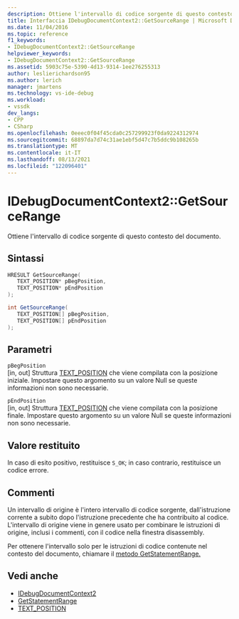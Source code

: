 ```yaml
---
description: Ottiene l'intervallo di codice sorgente di questo contesto del documento.
title: Interfaccia IDebugDocumentContext2::GetSourceRange | Microsoft Docs
ms.date: 11/04/2016
ms.topic: reference
f1_keywords:
- IDebugDocumentContext2::GetSourceRange
helpviewer_keywords:
- IDebugDocumentContext2::GetSourceRange
ms.assetid: 5903c75e-5390-4d13-9314-1ee276255313
author: leslierichardson95
ms.author: lerich
manager: jmartens
ms.technology: vs-ide-debug
ms.workload:
- vssdk
dev_langs:
- CPP
- CSharp
ms.openlocfilehash: 0eeec0f04f45cda0c257299923f0da9224312974
ms.sourcegitcommit: 68897da7d74c31ae1ebf5d47c7b5ddc9b108265b
ms.translationtype: MT
ms.contentlocale: it-IT
ms.lasthandoff: 08/13/2021
ms.locfileid: "122096401"
---
```

# <a name="idebugdocumentcontext2getsourcerange"></a>IDebugDocumentContext2::GetSourceRange
Ottiene l'intervallo di codice sorgente di questo contesto del documento.

## <a name="syntax"></a>Sintassi

```cpp
HRESULT GetSourceRange( 
   TEXT_POSITION* pBegPosition,
   TEXT_POSITION* pEndPosition
);
```

```csharp
int GetSourceRange( 
   TEXT_POSITION[] pBegPosition,
   TEXT_POSITION[] pEndPosition
);
```

## <a name="parameters"></a>Parametri
`pBegPosition`\
[in, out] Struttura [TEXT_POSITION](../../../extensibility/debugger/reference/text-position.md) che viene compilata con la posizione iniziale. Impostare questo argomento su un valore Null se queste informazioni non sono necessarie.

`pEndPosition`\
[in, out] Struttura [TEXT_POSITION](../../../extensibility/debugger/reference/text-position.md) che viene compilata con la posizione finale. Impostare questo argomento su un valore Null se queste informazioni non sono necessarie.

## <a name="return-value"></a>Valore restituito
 In caso di esito positivo, restituisce `S_OK`; in caso contrario, restituisce un codice errore.

## <a name="remarks"></a>Commenti
 Un intervallo di origine è l'intero intervallo di codice sorgente, dall'istruzione corrente a subito dopo l'istruzione precedente che ha contribuito al codice. L'intervallo di origine viene in genere usato per combinare le istruzioni di origine, inclusi i commenti, con il codice nella finestra disassembly.

 Per ottenere l'intervallo solo per le istruzioni di codice contenute nel contesto del documento, chiamare il [metodo GetStatementRange.](../../../extensibility/debugger/reference/idebugdocumentcontext2-getstatementrange.md)

## <a name="see-also"></a>Vedi anche
- [IDebugDocumentContext2](../../../extensibility/debugger/reference/idebugdocumentcontext2.md)
- [GetStatementRange](../../../extensibility/debugger/reference/idebugdocumentcontext2-getstatementrange.md)
- [TEXT_POSITION](../../../extensibility/debugger/reference/text-position.md)
